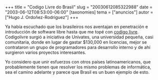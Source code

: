+++
title = "Codigo Livre do Brasil"
slug = "20030612085322988"
date = "2003-06-12T08:53:00-06:00"
[taxonomies]
tema = ["anuncios"]
autor = ["Hugo J. Ordoñez-Rodriguez"]
+++

Ya había escuchado que los brasileiros nos aventajan en penetración e
introducción de software libre hasta que me topé con [codigo
livre](http://codigolivre.org.br/). Codigolivre surgió a iniciativa de
Univates, una universidad pequeña, casi comunitaria, donde en lugar de
gastar $130,000 en licencias, mejor se contrataron un grupo de
programadores para desarrollo interno y de ahí surgieron varios
proyectos interesantes.

<!-- more -->
Yo considero que unir esfuerzos con otros países latinoamericanos, que
probablemente tienen que resolver los mismo problemas de informática,
sea el camino adelante y parece que Brasil es un buen ejemplo de esto.


